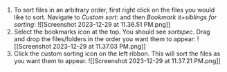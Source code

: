 1. To sort files in an arbitrary order, first right click on the files you would like to sort. Navigate to *Custom sort:* and then *Bookmark it+siblings for sorting*:
	![[Screenshot 2023-12-29 at 11.36.51 PM.png]]
2. Select the bookmarks icon at the top. You should see *sortspec*. Drag and drop the files/folders in the order you want them to appear:
	![[Screenshot 2023-12-29 at 11.37.03 PM.png]]
3. Click the custom sorting icon on the left ribbon. This will sort the files as you want them to appear.
	![[Screenshot 2023-12-29 at 11.37.21 PM.png]]
	